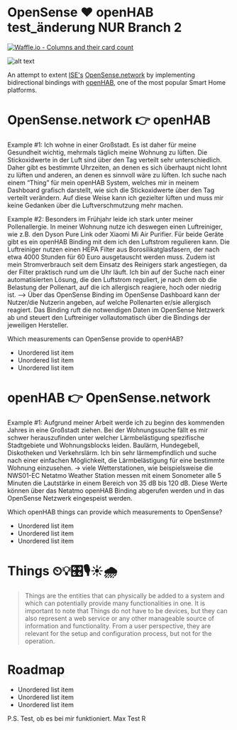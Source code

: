 # OpenSense ❤️ openHAB test_änderung NUR Branch 2

[![Waffle.io - Columns and their card count](https://badge.waffle.io/dimitristaufer/opensense-openhab-master.svg?columns=all)](https://waffle.io/dimitristaufer/opensense-openhab-master)

![alt text](https://dimitristaufer.com/files/OpenSense_Banner-min.jpg)

An attempt to extent [ISE's](http://www.ise.tu-berlin.de/menue/information_systems_engineering/ "TU-Berlin ISE Homepage") [OpenSense.network](https://www.opensense.network "OpenSense Network's Homepage") by implementing bidirectional bindings with [openHAB](https://www.openhab.org "openHAB's Homepage"), one of the most popular Smart Home platforms.

# OpenSense.network 👉 openHAB 

Example #1: Ich wohne in einer Großstadt. Es ist daher für meine Gesundheit wichtig, mehrmals täglich meine Wohnung zu lüften. Die Stickoxidwerte in der Luft sind über den Tag verteilt sehr unterschiedlich. Daher gibt es bestimmte Uhrzeiten, an denen es sich überhaupt nicht lohnt zu lüften und anderen, an denen es sinnvoll wäre zu lüften. Ich suche nach einem “Thing” für mein openHAB System, welches mir in meinem Dashboard grafisch darstellt, wie sich die Stickoxidwerte über den Tag verteilt verändern. Auf diese Weise kann ich gezielter lüften und muss mir keine Gedanken über die Luftverschmutzung mehr machen.

Example #2: Besonders im Frühjahr leide ich stark unter meiner Pollenallergie. In meiner Wohnung nutze ich deswegen einen Luftreiniger, wie z.B. den Dyson Pure Link oder Xiaomi Mi Air Purifier. Für beide Geräte gibt es ein openHAB Binding mit dem ich den Luftstrom regulieren kann. Die Luftreiniger nutzen einen HEPA Filter aus Borosilikatglasfasern, der nach etwa 4000 Stunden für 60 Euro ausgetauscht werden muss. Zudem ist mein Stromverbrauch seit dem Einsatz des Reinigers stark angestiegen, da der Filter praktisch rund um die Uhr läuft.
Ich bin auf der Suche nach einer automatisierten Lösung, die den Luftstrom reguliert, je nach dem ob die Belastung der Pollenart, auf die ich allergisch reagiere, hoch oder niedrig ist.
—> Über das OpenSense Binding im OpenSense Dashboard kann der Nutzer/die Nutzerin angeben, auf welche Pollenarten er/sie allergisch reagiert. Das Binding ruft die notwendigen Daten im OpenSense Netzwerk ab und steuert den Luftreiniger vollautomatisch über die Bindings der jeweiligen Hersteller.

Which measurements can OpenSense provide to openHAB?

* Unordered list item
* Unordered list item
* Unordered list item

# openHAB 👉 OpenSense.network 

Example #1: Aufgrund meiner Arbeit werde ich zu beginn des kommenden Jahres in eine Großstadt ziehen. Bei der Wohnungssuche fällt es mir schwer herauszufinden unter welcher Lärmbelästigung spezifische Stadtgebiete und Wohnungsblocks leiden. Baulärm, Hundegebell, Diskotheken und Verkehrslärm. Ich bin sehr lärmempfindlich und suche nach einer einfachen Möglichkeit, die Lärmbelästigung für eine bestimmte Wohnung einzusehen.
-> viele Wetterstationen, wie beispielsweise die NWS01-EC Netatmo Weather Station messen mit einem Sonometer alle 5 Minuten die Lautstärke in einem Bereich von 35 dB bis 120 dB. Diese Werte können über das Netatmo openHAB Binding abgerufen werden und in das OpenSense Netzwerk eingespeist werden.

Which openHAB things can provide which measurements to OpenSense?

* Unordered list item
* Unordered list item
* Unordered list item

# Things ⏲💡🎛🎙☀️🌧

> Things are the entities that can physically be added to a system and which can potentially provide many functionalities in one. It is important to note that Things do not have to be devices, but they can also represent a web service or any other manageable source of information and functionality. From a user perspective, they are relevant for the setup and configuration process, but not for the operation.

# Roadmap

* Unordered list item
* Unordered list item
* Unordered list item



P.S. Test, ob es bei mir funktioniert. Max
Test R
